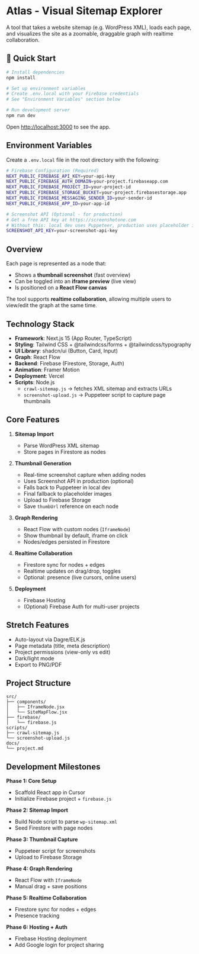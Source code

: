 # Atlas - Visual Sitemap Explorer

A tool that takes a website sitemap (e.g. WordPress XML), loads each page, and visualizes the site as a zoomable, draggable graph with realtime collaboration.

## 🚀 Quick Start

```bash
# Install dependencies
npm install

# Set up environment variables
# Create .env.local with your Firebase credentials
# See "Environment Variables" section below

# Run development server
npm run dev
```

Open [http://localhost:3000](http://localhost:3000) to see the app.

## Environment Variables

Create a `.env.local` file in the root directory with the following:

```bash
# Firebase Configuration (Required)
NEXT_PUBLIC_FIREBASE_API_KEY=your-api-key
NEXT_PUBLIC_FIREBASE_AUTH_DOMAIN=your-project.firebaseapp.com
NEXT_PUBLIC_FIREBASE_PROJECT_ID=your-project-id
NEXT_PUBLIC_FIREBASE_STORAGE_BUCKET=your-project.firebasestorage.app
NEXT_PUBLIC_FIREBASE_MESSAGING_SENDER_ID=your-sender-id
NEXT_PUBLIC_FIREBASE_APP_ID=your-app-id

# Screenshot API (Optional - for production)
# Get a free API key at https://screenshotone.com
# Without this: local dev uses Puppeteer, production uses placeholder images
SCREENSHOT_API_KEY=your-screenshot-api-key
```

## Overview

Each page is represented as a node that:
- Shows a **thumbnail screenshot** (fast overview)
- Can be toggled into an **iframe preview** (live view)
- Is positioned on a **React Flow canvas**

The tool supports **realtime collaboration**, allowing multiple users to view/edit the graph at the same time.

## Technology Stack

- **Framework**: Next.js 15 (App Router, TypeScript)
- **Styling**: Tailwind CSS + @tailwindcss/forms + @tailwindcss/typography
- **UI Library**: shadcn/ui (Button, Card, Input)
- **Graph**: React Flow
- **Backend**: Firebase (Firestore, Storage, Auth)
- **Animation**: Framer Motion
- **Deployment**: Vercel
- **Scripts**: Node.js
  - `crawl-sitemap.js` → fetches XML sitemap and extracts URLs
  - `screenshot-upload.js` → Puppeteer script to capture page thumbnails

## Core Features

1. **Sitemap Import**
   - Parse WordPress XML sitemap
   - Store pages in Firestore as nodes

2. **Thumbnail Generation**
   - Real-time screenshot capture when adding nodes
   - Uses Screenshot API in production (optional)
   - Falls back to Puppeteer in local dev
   - Final fallback to placeholder images
   - Upload to Firebase Storage
   - Save `thumbUrl` reference on each node

3. **Graph Rendering**
   - React Flow with custom nodes (`IframeNode`)
   - Show thumbnail by default, iframe on click
   - Nodes/edges persisted in Firestore

4. **Realtime Collaboration**
   - Firestore sync for nodes + edges
   - Realtime updates on drag/drop, toggles
   - Optional: presence (live cursors, online users)

5. **Deployment**
   - Firebase Hosting
   - (Optional) Firebase Auth for multi-user projects

## Stretch Features

- Auto-layout via Dagre/ELK.js
- Page metadata (title, meta description)
- Project permissions (view-only vs edit)
- Dark/light mode
- Export to PNG/PDF

## Project Structure

```
src/
├── components/
│   ├── IframeNode.jsx
│   └── SiteMapFlow.jsx
├── firebase/
│   └── firebase.js
scripts/
├── crawl-sitemap.js
└── screenshot-upload.js
docs/
└── project.md
```

## Development Milestones

**Phase 1: Core Setup**
- Scaffold React app in Cursor
- Initialize Firebase project + `firebase.js`

**Phase 2: Sitemap Import**
- Build Node script to parse `wp-sitemap.xml`
- Seed Firestore with page nodes

**Phase 3: Thumbnail Capture**
- Puppeteer script for screenshots
- Upload to Firebase Storage

**Phase 4: Graph Rendering**
- React Flow with `IframeNode`
- Manual drag + save positions

**Phase 5: Realtime Collaboration**
- Firestore sync for nodes + edges
- Presence tracking

**Phase 6: Hosting + Auth**
- Firebase Hosting deployment
- Add Google login for project sharing
